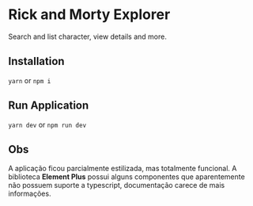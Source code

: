 # Rick and Morty Explorer
Search and list character, view details and more.

## Installation
`yarn` or `npm i`

## Run Application
`yarn dev` or `npm run dev`

## Obs
A aplicação ficou parcialmente estilizada, mas totalmente funcional. A biblioteca __Element Plus__ possui alguns componentes que aparentemente não possuem suporte a typescript, documentação carece de mais informações.